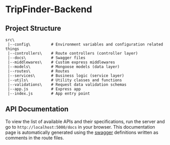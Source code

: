 # TripFinder-Backend

## Project Structure

```
src\
 |--config\         # Environment variables and configuration related things
 |--controllers\    # Route controllers (controller layer)
 |--docs\           # Swagger files
 |--middlewares\    # Custom express middlewares
 |--models\         # Mongoose models (data layer)
 |--routes\         # Routes
 |--services\       # Business logic (service layer)
 |--utils\          # Utility classes and functions
 |--validations\    # Request data validation schemas
 |--app.js          # Express app
 |--index.js        # App entry point
```
## API Documentation

To view the list of available APIs and their specifications, run the server and go to `http://localhost:5000/docs` in your browser. This documentation page is automatically generated using the [swagger](https://swagger.io/) definitions written as comments in the route files.